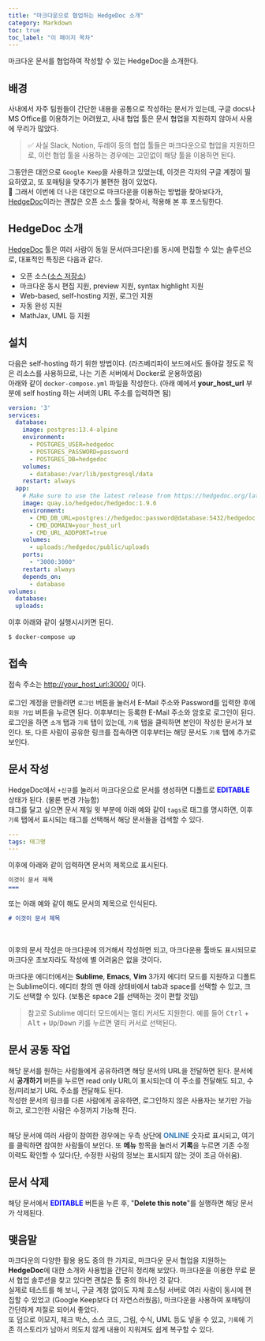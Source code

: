 ```yaml
---
title: "마크다운으로 협업하는 HedgeDoc 소개"
category: Markdown
toc: true
toc_label: "이 페이지 목차"
---
```


마크다운 문서를 협업하여 작성할 수 있는 HedgeDoc을 소개한다.

## 배경
사내에서 자주 팀원들이 간단한 내용을 공통으로 작성하는 문서가 있는데, 구글 docs나 MS Office를 이용하기는 어려웠고, 사내 협업 툴은 문서 협업을 지원하지 않아서 사용에 무리가 많았다.
> ✅ 사실 Slack, Notion, 두레이 등의 협업 툴들은 마크다운으로 협업을 지원하므로, 이런 협업 툴을 사용하는 경우에는 고민없이 해당 툴을 이용하면 된다.

그동안은 대안으로 `Google Keep`을 사용하고 있었는데, 이것은 각자의 구글 계정이 필요하였고, 또 포매팅을 맞추기가 불편한 점이 있었다.  
🧐 그래서 이번에 더 나은 대안으로 마크다운을 이용하는 방법을 찾아보다가, [HedgeDoc](https://hedgedoc.org/)이라는 괜찮은 오픈 소스 툴을 찾아서, 적용해 본 후 포스팅한다.

## HedgeDoc 소개
[HedgeDoc](https://hedgedoc.org/) 툴은 여러 사람이 동일 문서(마크다운)를 동시에 편집할 수 있는 솔루션으로, 
대표적인 특징은 다음과 같다.
* 오픈 소스([소스 저장소](https://github.com/hedgedoc/hedgedoc))
* 마크다운 동시 편집 지원, preview 지원, syntax highlight 지원
* Web-based, self-hosting 지원, 로그인 지원
* 자동 완성 지원
* MathJax, UML 등 지원

## 설치
다음은 self-hosting 하기 위한 방법이다. (라즈베리파이 보드에서도 돌아갈 정도로 적은 리소스를 사용하므로, 나는 기존 서버에서 Docker로 운용하였음)  
아래와 같이 `docker-compose.yml` 파일을 작성한다. (아래 예에서 **your_host_url** 부분에 self hosting 하는 서버의 URL 주소를 입력하면 됨)
```yml
version: '3'
services:
  database:
    image: postgres:13.4-alpine
    environment:
      - POSTGRES_USER=hedgedoc
      - POSTGRES_PASSWORD=password
      - POSTGRES_DB=hedgedoc
    volumes:
      - database:/var/lib/postgresql/data
    restart: always
  app:
    # Make sure to use the latest release from https://hedgedoc.org/latest-release
    image: quay.io/hedgedoc/hedgedoc:1.9.6
    environment:
      - CMD_DB_URL=postgres://hedgedoc:password@database:5432/hedgedoc
      - CMD_DOMAIN=your_host_url
      - CMD_URL_ADDPORT=true
    volumes:
      - uploads:/hedgedoc/public/uploads
    ports:
      - "3000:3000"
    restart: always
    depends_on:
      - database
volumes:
  database:
  uploads:
```

이후 아래와 같이 실행시시키면 된다.
```sh
$ docker-compose up
```

## 접속
접속 주소는 [http://your_host_url:3000/](http://your_host_url:3000/) 이다.  
<br>
로그인 계정을 만들려면 `로그인` 버튼을 눌러서 E-Mail 주소와 Password를 입력한 후에 `회원 가입` 버튼을 누르면 된다. 이후부터는 등록한 E-Mail 주소와 암호로 로그인이 된다.  
로그인을 하면 `소개` 탭과 `기록` 탭이 있는데, `기록` 탭을 클릭하면 본인이 작성한 문서가 보인다. 또, 다른 사람이 공유한 링크를 접속하면 이후부터는 해당 문서도 `기록` 탭에 추가로 보인다.

## 문서 작성
HedgeDoc에서 `+신규`를 눌러서 마크다운으로 문서를 생성하면 디폴트로 **<font color=blue>EDITABLE</font>** 상태가 된다. (물론 변경 가능함)  
태그를 달고 싶으면 문서 제일 윗 부분에 아래 예와 같이 `tags`로 태그를 명시하면, 이후 `기록` 탭에서 표시되는 태그를 선택해서 해당 문서들을 검색할 수 있다.
```yml
---
tags: 태그명
---
```

이후에 아래와 같이 입력하면 문서의 제목으로 표시된다.
```markdown
이것이 문서 제목
===
```
또는 아래 예와 같이 해도 문서의 제목으로 인식된다.
```markdown
# 이것이 문서 제목
```
<br>

이후의 문서 작성은 마크다운에 의거해서 작성하면 되고, 마크다운용 툴바도 표시되므로 마크다운 초보자라도 작성에 별 어려움은 없을 것이다.
<br>

마크다운 에디터에서는 **Sublime**, **Emacs**, **Vim** 3가지 에디터 모드를 지원하고 디폴트는 Sublime이다. 에디터 창의 맨 아래 상태바에서 tab과 space를 선택할 수 있고, 크기도 선택할 수 있다. (보통은 space 2를 선택하는 것이 편할 것임)  
> 참고로 Sublime 에디터 모드에서는 멀티 커서도 지원한다. 예를 들어 <kbd>Ctrl</kbd> + <kbd>Alt</kbd> + <kbd>Up</kbd>/<kbd>Down</kbd> 키를 누르면 멀티 커서로 선택된다.

## 문서 공동 작업
해당 문서를 원하는 사람들에게 공유하려면 해당 문서의 URL을 전달하면 된다. 문서에서 **공개하기** 버튼을 누르면 read only URL이 표시되는데 이 주소를 전달해도 되고, 수정/미리보기 URL 주소를 전달해도 된다.  
작성한 문서의 링크를 다른 사람에게 공유하면, 로그인하지 않은 사용자는 보기만 가능하고, 로그인한 사람은 수정까지 가능해 진다.  
<br>

해당 문서에 여러 사람이 참여한 경우에는 우측 상단에 **<font color=337ab7>ONLINE</font>** 숫자로 표시되고, 여기를 클릭하면 참여한 사람들이 보인다. 또 **메뉴** 항목을 눌러서 **기록**을 누르면 기존 수정 이력도 확인할 수 있다(단, 수정한 사람의 정보는 표시되지 않는 것이 조금 아쉬움).

## 문서 삭제
해당 문서에서 **<font color=blue>EDITABLE</font>** 버튼을 누른 후, "**Delete this note**"를 실행하면 해당 문서가 삭제된다.

## 맺음말
마크다운의 다양한 활용 용도 중의 한 가지로, 마크다운 문서 협업을 지원하는 **HedgeDoc**에 대한 소개와 사용법을 간단히 정리해 보았다. 마크다운을 이용한 무료 문서 협업 솔루션을 찾고 있다면 괜찮은 툴 중의 하나인 것 같다.  
실제로 테스트를 해 보니, 구글 계정 없이도 자체 호스팅 서버로 여러 사람이 동시에 편집할 수 있었고 (Google Keep보다 더 자연스러웠음), 마크다운을 사용하여 포매팅이 간단하게 저절로 되어서 좋았다.  
또 덤으로 이모지, 체크 박스, 소스 코드, 그림, 수식, UML 등도 넣을 수 있고, `기록`에 기존 히스토리가 남아서 의도치 않게 내용이 지워져도 쉽게 복구할 수 있다.
